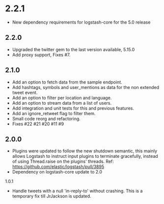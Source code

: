 # 2.2.1
  - New dependency requirements for logstash-core for the 5.0 release
## 2.2.0
  - Upgraded the twitter gem to the last version available, 5.15.0
  - Add proxy support, Fixes #7.

## 2.1.0
  - Add an option to fetch data from the sample endpoint.
  - Add hashtags, symbols and user_mentions as data for the non extended tweet event.
  - Add an option to filter per location and language.
  - Add an option to stream data from a list of users.
  - Add integration and unit tests for this and previous features.
  - Add an ignore_retweet flag to filter them.
  - Small code reorg and refactoring.
  - Fixes #22 #21 #20 #11 #9

## 2.0.0
 - Plugins were updated to follow the new shutdown semantic, this mainly allows Logstash to instruct input plugins to terminate gracefully, 
   instead of using Thread.raise on the plugins' threads. Ref: https://github.com/elastic/logstash/pull/3895
 - Dependency on logstash-core update to 2.0

1.0.1
  * Handle tweets with a null 'in-reply-to' without crashing. This is a temporary fix till JrJackson is updated.
